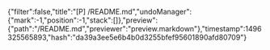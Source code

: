 {"filter":false,"title":"[P] /README.md","undoManager":{"mark":-1,"position":-1,"stack":[]},"preview":{"path":"/README.md","previewer":"preview.markdown"},"timestamp":1496325565893,"hash":"da39a3ee5e6b4b0d3255bfef95601890afd80709"}